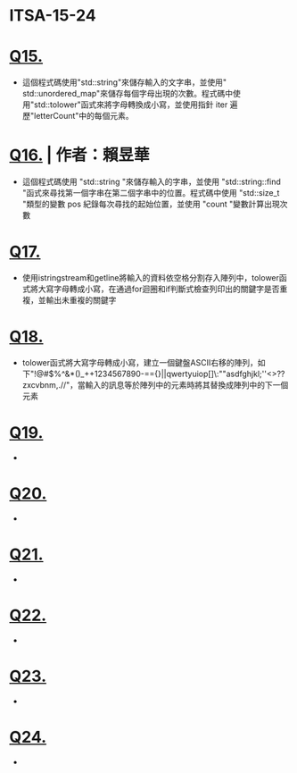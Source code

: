 # ITSA-15-24
# [Q15.](/Q15)
  - 這個程式碼使用"std::string"來儲存輸入的文字串，並使用" std::unordered_map"來儲存每個字母出現的次數。程式碼中使用"std::tolower"函式來將字母轉換成小寫，並使用指針 iter 遍歷"letterCount"中的每個元素。
# [Q16.](/Q16) | 作者：賴昱華
  - 這個程式碼使用 "std::string "來儲存輸入的字串，並使用 "std::string::find "函式來尋找第一個字串在第二個字串中的位置。程式碼中使用 "std::size_t "類型的變數 pos 紀錄每次尋找的起始位置，並使用 "count "變數計算出現次數
# [Q17.](/Q17)
  - 使用istringstream和getline將輸入的資料依空格分割存入陣列中，tolower函式將大寫字母轉成小寫，在通過for迴圈和if判斷式檢查列印出的關鍵字是否重複，並輸出未重複的關鍵字
# [Q18.](/Q18)
  - tolower函式將大寫字母轉成小寫，建立一個鍵盤ASCII右移的陣列，如下"!@#$%^&*()_++1234567890-=={}||qwertyuiop[]\\:""asdfghjkl;''<>??zxcvbnm,.//"，當輸入的訊息等於陣列中的元素時將其替換成陣列中的下一個元素
# [Q19.](/Q19)
  -
# [Q20.](/Q20)
  -
# [Q21.](/Q21)
  -
# [Q22.](/Q22)
  -
# [Q23.](/Q23)
  -
# [Q24.](/Q24)
  -
